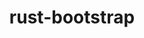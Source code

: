 ---
title: "rust-bootstrap"
layout: cache
categories: [package, develop-2024-03-03]
meta: {"versions": ["1.75.0"], "compilers": ["apple-clang@=15.0.0", "gcc@=11.4.0", "gcc@=7.5.0", "gcc@=9.4.0", "oneapi@=2024.0.0"], "oss": ["ubuntu18.04", "ubuntu20.04", "ubuntu22.04", "ventura"], "platforms": ["darwin", "linux"], "targets": ["aarch64", "neoverse_v1", "neoverse_v2", "ppc64le", "x86_64_v3"], "stacks": ["developer-tools", "e4s", "e4s-neoverse-v2", "e4s-neoverse_v1", "e4s-oneapi", "e4s-power", "ml-darwin-aarch64-mps", "ml-linux-x86_64-cpu", "ml-linux-x86_64-cuda", "ml-linux-x86_64-rocm", "radiuss", "root"], "num_specs": 7, "num_specs_by_stack": {"root": 7, "ml-darwin-aarch64-mps": 1, "developer-tools": 1, "radiuss": 1, "e4s-power": 1, "e4s-neoverse_v1": 1, "e4s-neoverse-v2": 1, "ml-linux-x86_64-cuda": 1, "ml-linux-x86_64-rocm": 1, "e4s": 1, "ml-linux-x86_64-cpu": 1, "e4s-oneapi": 1}}
spec_details: [{"hash": "7wj6wsroc6dazpo7ibuhospj7bgznymm", "compiler": "apple-clang@=15.0.0", "versions": ["1.75.0"], "os": "ventura", "platform": "darwin", "target": "aarch64", "variants": ["build_system=generic"], "stacks": ["root", "ml-darwin-aarch64-mps"], "size": "-", "tarball": "https://binaries.spack.io/releases/develop-2024-03-03/build_cache/darwin-ventura-aarch64/apple-clang-15.0.0/rust-bootstrap-1.75.0/darwin-ventura-aarch64-apple-clang-15.0.0-rust-bootstrap-1.75.0-7wj6wsroc6dazpo7ibuhospj7bgznymm.spack"}, {"hash": "2fvwmwr45bykztadg5ltmyihnab3n6u2", "compiler": "gcc@=7.5.0", "versions": ["1.75.0"], "os": "ubuntu18.04", "platform": "linux", "target": "x86_64_v3", "variants": ["build_system=generic"], "stacks": ["root", "developer-tools", "radiuss"], "size": "-", "tarball": "https://binaries.spack.io/releases/develop-2024-03-03/build_cache/linux-ubuntu18.04-x86_64_v3/gcc-7.5.0/rust-bootstrap-1.75.0/linux-ubuntu18.04-x86_64_v3-gcc-7.5.0-rust-bootstrap-1.75.0-2fvwmwr45bykztadg5ltmyihnab3n6u2.spack"}, {"hash": "wjaha65wmsezefvlzygvdkt5wnpgmvsy", "compiler": "gcc@=9.4.0", "versions": ["1.75.0"], "os": "ubuntu20.04", "platform": "linux", "target": "ppc64le", "variants": ["build_system=generic"], "stacks": ["e4s-power", "root"], "size": "-", "tarball": "https://binaries.spack.io/releases/develop-2024-03-03/build_cache/linux-ubuntu20.04-ppc64le/gcc-9.4.0/rust-bootstrap-1.75.0/linux-ubuntu20.04-ppc64le-gcc-9.4.0-rust-bootstrap-1.75.0-wjaha65wmsezefvlzygvdkt5wnpgmvsy.spack"}, {"hash": "neymxagvendp6mm273xb475tv7yqvuvc", "compiler": "gcc@=11.4.0", "versions": ["1.75.0"], "os": "ubuntu22.04", "platform": "linux", "target": "neoverse_v1", "variants": ["build_system=generic"], "stacks": ["e4s-neoverse_v1", "root"], "size": "-", "tarball": "https://binaries.spack.io/releases/develop-2024-03-03/build_cache/linux-ubuntu22.04-neoverse_v1/gcc-11.4.0/rust-bootstrap-1.75.0/linux-ubuntu22.04-neoverse_v1-gcc-11.4.0-rust-bootstrap-1.75.0-neymxagvendp6mm273xb475tv7yqvuvc.spack"}, {"hash": "jgf7hf5jzpszxdns53yrygncuhadv5t2", "compiler": "gcc@=11.4.0", "versions": ["1.75.0"], "os": "ubuntu22.04", "platform": "linux", "target": "neoverse_v2", "variants": ["build_system=generic"], "stacks": ["e4s-neoverse-v2", "root"], "size": "-", "tarball": "https://binaries.spack.io/releases/develop-2024-03-03/build_cache/linux-ubuntu22.04-neoverse_v2/gcc-11.4.0/rust-bootstrap-1.75.0/linux-ubuntu22.04-neoverse_v2-gcc-11.4.0-rust-bootstrap-1.75.0-jgf7hf5jzpszxdns53yrygncuhadv5t2.spack"}, {"hash": "odk5d3jdd7kav3sxlakcbsijov77ockc", "compiler": "gcc@=11.4.0", "versions": ["1.75.0"], "os": "ubuntu22.04", "platform": "linux", "target": "x86_64_v3", "variants": ["build_system=generic"], "stacks": ["ml-linux-x86_64-cuda", "root", "ml-linux-x86_64-rocm", "e4s", "ml-linux-x86_64-cpu"], "size": "-", "tarball": "https://binaries.spack.io/releases/develop-2024-03-03/build_cache/linux-ubuntu22.04-x86_64_v3/gcc-11.4.0/rust-bootstrap-1.75.0/linux-ubuntu22.04-x86_64_v3-gcc-11.4.0-rust-bootstrap-1.75.0-odk5d3jdd7kav3sxlakcbsijov77ockc.spack"}, {"hash": "bwt5lsjklilacc3jw3gqbjxmdbmrde2g", "compiler": "oneapi@=2024.0.0", "versions": ["1.75.0"], "os": "ubuntu22.04", "platform": "linux", "target": "x86_64_v3", "variants": ["build_system=generic"], "stacks": ["e4s-oneapi", "root"], "size": "-", "tarball": "https://binaries.spack.io/releases/develop-2024-03-03/build_cache/linux-ubuntu22.04-x86_64_v3/oneapi-2024.0.0/rust-bootstrap-1.75.0/linux-ubuntu22.04-x86_64_v3-oneapi-2024.0.0-rust-bootstrap-1.75.0-bwt5lsjklilacc3jw3gqbjxmdbmrde2g.spack"}]
---